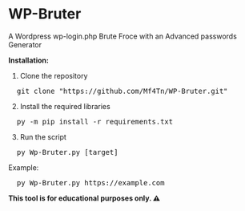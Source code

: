 # WP-Bruter
A Wordpress wp-login.php Brute Froce with an Advanced passwords Generator

<b>Installation: </b>
1. Clone the repository
<pre>
  git clone "https://github.com/Mf4Tn/WP-Bruter.git"
</pre>
2. Install the required libraries
<pre>
  py -m pip install -r requirements.txt
</pre>
3. Run the script
<pre>
  py Wp-Bruter.py [target]
</pre>
Example:
<pre>
  py Wp-Bruter.py https://example.com
</pre>

<strong><important>This tool is for educational purposes only. ⚠️</important></strong>
